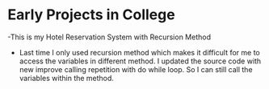 # Early Projects in College

 -This is my Hotel Reservation System with Recursion Method
 
 - Last time I only used recursion method which makes it difficult for me to access the variables in different method. I updated the source code with new improve calling repetition with do while loop. So I can still call the variables within the method.  
  

